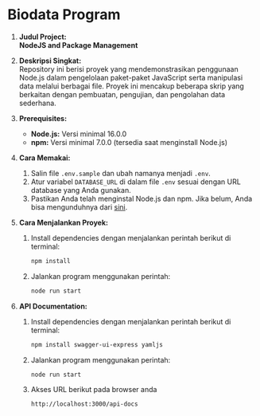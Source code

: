 # Biodata Program

1. **Judul Project:**  
   **NodeJS and Package Management**

2. **Deskripsi Singkat:**  
   Repository ini berisi proyek yang mendemonstrasikan penggunaan Node.js dalam pengelolaan paket-paket JavaScript serta manipulasi data melalui berbagai file. Proyek ini mencakup beberapa skrip yang berkaitan dengan pembuatan, pengujian, dan pengolahan data sederhana.

3. **Prerequisites:**  
   - **Node.js:** Versi minimal 16.0.0  
   - **npm:** Versi minimal 7.0.0 (tersedia saat menginstall Node.js)

4. **Cara Memakai:**  
   1. Salin file `.env.sample` dan ubah namanya menjadi `.env`.  
   2. Atur variabel `DATABASE_URL` di dalam file `.env` sesuai dengan URL database yang Anda gunakan.  
   3. Pastikan Anda telah menginstal Node.js dan npm. Jika belum, Anda bisa mengunduhnya dari [sini](https://nodejs.org/).

5. **Cara Menjalankan Proyek:**
   1. Install dependencies dengan menjalankan perintah berikut di terminal:  
      ```bash
      npm install
      ```
   2. Jalankan program menggunakan perintah:  
      ```bash
      node run start
      ```
6. **API Documentation:**  
   1. Install dependencies dengan menjalankan perintah berikut di terminal:  
      ```bash
      npm install swagger-ui-express yamljs
      ```
   2. Jalankan program menggunakan perintah:  
      ```bash
      node run start
      ```
   3. Akses URL berikut pada browser anda  
      ```browser
      http://localhost:3000/api-docs
      ```
